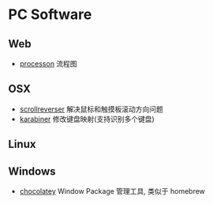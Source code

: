 # PC Software

## Web

- [processon](https://www.processon.com/) 流程图

## OSX

- [scrollreverser](https://pilotmoon.com/scrollreverser/) 解决鼠标和触摸板滚动方向问题
- [karabiner](https://pqrs.org/osx/karabiner/) 修改键盘映射(支持识别多个键盘)

## Linux

## Windows

- [chocolatey](https://chocolatey.org) Window Package 管理工具, 类似于 homebrew
